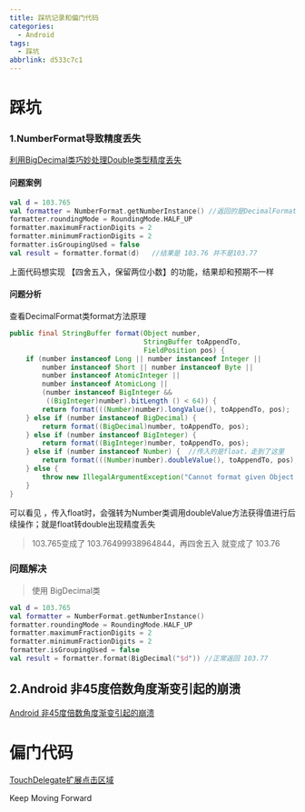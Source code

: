 ```yaml
---
title: 踩坑记录和偏门代码
categories:
  - Android
tags:
  - 踩坑
abbrlink: d533c7c1
---
```






# 踩坑

### 1.NumberFormat导致精度丢失

[利用BigDecimal类巧妙处理Double类型精度丢失](https://www.cnblogs.com/summerday152/p/14202267.html)

<!-- more -->

#### 问题案例

```kotlin
val d = 103.765
val formatter = NumberFormat.getNumberInstance() //返回的是DecimalFormat类
formatter.roundingMode = RoundingMode.HALF_UP
formatter.maximumFractionDigits = 2
formatter.minimumFractionDigits = 2
formatter.isGroupingUsed = false
val result = formatter.format(d)   //结果是 103.76 并不是103.77
```

上面代码想实现 【四舍五入，保留两位小数】的功能，结果却和预期不一样



#### 问题分析

查看DecimalFormat类format方法原理

```java
public final StringBuffer format(Object number,
                                 StringBuffer toAppendTo,
                                 FieldPosition pos) {
    if (number instanceof Long || number instanceof Integer ||
        number instanceof Short || number instanceof Byte ||
        number instanceof AtomicInteger ||
        number instanceof AtomicLong ||
        (number instanceof BigInteger &&
         ((BigInteger)number).bitLength () < 64)) {
        return format(((Number)number).longValue(), toAppendTo, pos);
    } else if (number instanceof BigDecimal) {
        return format((BigDecimal)number, toAppendTo, pos);
    } else if (number instanceof BigInteger) {
        return format((BigInteger)number, toAppendTo, pos);
    } else if (number instanceof Number) {  //传入的是float，走到了这里 
        return format(((Number)number).doubleValue(), toAppendTo, pos);
    } else {
        throw new IllegalArgumentException("Cannot format given Object as a Number");
    }
}

```

可以看见 ，传入float时，会强转为Number类调用doubleValue方法获得值进行后续操作；就是float转double出现精度丢失

> 103.765变成了 103.76499938964844，再四舍五入 就变成了 103.76



### 问题解决

> 使用 BigDecimal类

```kotlin
val d = 103.765
val formatter = NumberFormat.getNumberInstance()
formatter.roundingMode = RoundingMode.HALF_UP
formatter.maximumFractionDigits = 2
formatter.minimumFractionDigits = 2
formatter.isGroupingUsed = false
val result = formatter.format(BigDecimal("$d")) //正常返回 103.77

```





## 2.Android 非45度倍数角度渐变引起的崩溃

[Android 非45度倍数角度渐变引起的崩溃](https://juejin.cn/post/7097060489540141092)



# 偏门代码

[TouchDelegate扩展点击区域](https://blog.csdn.net/chuyouyinghe/article/details/115249659)





Keep Moving Forward
